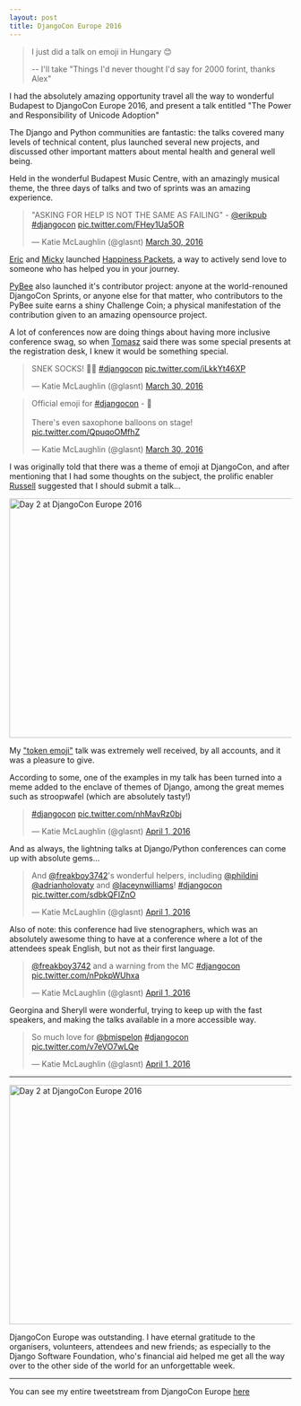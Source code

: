 ```yaml
---
layout: post
title: DjangoCon Europe 2016
---
```


<script async src="//platform.twitter.com/widgets.js" charset="utf-8"></script>

> I just did a talk on emoji in Hungary 😊
> 
> -- I'll take "Things I'd never thought I'd say for 2000 forint, thanks Alex"

I had the absolutely amazing opportunity travel all the way to wonderful Budapest to DjangoCon Europe 2016, and present a talk entitled "The Power and Responsibility of Unicode Adoption"

The Django and Python communities are fantastic: the talks covered many levels of technical content, plus launched several new projects, and discussed other important matters about mental health and general well being. 

Held in the wonderful Budapest Music Centre, with an amazingly musical theme, the three days of talks and two of sprints was an amazing experience. 


<blockquote class="twitter-tweet" data-lang="en"><p lang="en" dir="ltr">&quot;ASKING FOR HELP IS NOT THE SAME AS FAILING&quot; - <a href="https://twitter.com/erikpub">@erikpub</a> <a href="https://twitter.com/hashtag/djangocon?src=hash">#djangocon</a> <a href="https://t.co/FHey1Ua5OR">pic.twitter.com/FHey1Ua5OR</a></p>&mdash; Katie McLaughlin (@glasnt) <a href="https://twitter.com/glasnt/status/715115927122100224">March 30, 2016</a></blockquote>

[Eric](https://twitter.com/erikpub) and [Micky](https://twitter.com/ThatDocsLady) launched [Happiness Packets](https://happinesspackets.io), a way to actively send love to someone who has helped you in your journey. 


[PyBee](https://pybee.org) also launched it's contributor project: anyone at the world-renouned DjangoCon Sprints, or anyone else for that matter, who contributors to the PyBee suite earns a shiny Challenge Coin; a physical manifestation of the contribution given to an amazing opensource project.

A lot of conferences now are doing things about having more inclusive conference swag, so when [Tomasz](https://twitter.com/oinopion) said there was some special presents at the registration desk, I knew it would be something special.

<blockquote class="twitter-tweet" data-lang="en"><p lang="en" dir="ltr">SNEK SOCKS! 🐍👣 <a href="https://twitter.com/hashtag/djangocon?src=hash">#djangocon</a> <a href="https://t.co/iLkkYt46XP">pic.twitter.com/iLkkYt46XP</a></p>&mdash; Katie McLaughlin (@glasnt) <a href="https://twitter.com/glasnt/status/715176752704798720">March 30, 2016</a></blockquote>

<blockquote class="twitter-tweet" data-lang="en"><p lang="en" dir="ltr">Official emoji for <a href="https://twitter.com/hashtag/djangocon?src=hash">#djangocon</a> - 🎷<br><br>There&#39;s even saxophone balloons on stage! <a href="https://t.co/QpuqoOMfhZ">pic.twitter.com/QpuqoOMfhZ</a></p>&mdash; Katie McLaughlin (@glasnt) <a href="https://twitter.com/glasnt/status/715089920222760960">March 30, 2016</a></blockquote>

I was originally told that there was a theme of emoji at DjangoCon, and after mentioning that I had some thoughts on the subject, the prolific enabler [Russell](https://twitter.com/freakboy3742) suggested that I should submit a talk...

<a data-flickr-embed="true"  href="https://www.flickr.com/photos/140681500@N07/25548352173/in/album-72157666534110876/" title="Day 2 at DjangoCon Europe 2016"><img src="https://farm2.staticflickr.com/1449/25548352173_98f196c25a_z.jpg" width="640" height="427" alt="Day 2 at DjangoCon Europe 2016"></a><script async src="//embedr.flickr.com/assets/client-code.js" charset="utf-8"></script>


My ["token emoji"](https://glasnt.com/talks/2016_03_DjangoConEU) talk was extremely well received, by all accounts, and it was a pleasure to give. 

According to some, one of the examples in my talk has been turned into a meme added to the enclave of themes of Django, among the great memes such as stroopwafel (which are absolutely tasty!)
 
<blockquote class="twitter-tweet" data-lang="en"><p lang="und" dir="ltr"><a href="https://twitter.com/hashtag/djangocon?src=hash">#djangocon</a> <a href="https://t.co/nhMavRz0bj">pic.twitter.com/nhMavRz0bj</a></p>&mdash; Katie McLaughlin (@glasnt) <a href="https://twitter.com/glasnt/status/715900621082132481">April 1, 2016</a></blockquote>


And as always, the lightning talks at Django/Python conferences can come up with absolute gems... 

<blockquote class="twitter-tweet" data-lang="en"><p lang="en" dir="ltr">And <a href="https://twitter.com/freakboy3742">@freakboy3742</a>&#39;s wonderful helpers, including <a href="https://twitter.com/phildini">@phildini</a> <a href="https://twitter.com/adrianholovaty">@adrianholovaty</a> and <a href="https://twitter.com/laceynwilliams">@laceynwilliams</a>! <a href="https://twitter.com/hashtag/djangocon?src=hash">#djangocon</a> <a href="https://t.co/sdbkQFIZnO">pic.twitter.com/sdbkQFIZnO</a></p>&mdash; Katie McLaughlin (@glasnt) <a href="https://twitter.com/glasnt/status/715916816028209152">April 1, 2016</a></blockquote>

Also of note: this conference had live stenographers, which was an absolutely awesome thing to have at a conference where a lot of the attendees speak English, but not as their first language. 

<blockquote class="twitter-tweet" data-lang="en"><p lang="en" dir="ltr"><a href="https://twitter.com/freakboy3742">@freakboy3742</a> and a warning from the MC <a href="https://twitter.com/hashtag/djangocon?src=hash">#djangocon</a> <a href="https://t.co/nPpkpWUhxa">pic.twitter.com/nPpkpWUhxa</a></p>&mdash; Katie McLaughlin (@glasnt) <a href="https://twitter.com/glasnt/status/715835128556163072">April 1, 2016</a></blockquote>

Georgina and Sheryll were wonderful, trying to keep up with the fast speakers, and making the talks available in a more accessible way.

<blockquote class="twitter-tweet" data-lang="en"><p lang="en" dir="ltr">So much love for <a href="https://twitter.com/bmispelon">@bmispelon</a> <a href="https://twitter.com/hashtag/djangocon?src=hash">#djangocon</a> <a href="https://t.co/v7eVO7wLQe">pic.twitter.com/v7eVO7wLQe</a></p>&mdash; Katie McLaughlin (@glasnt) <a href="https://twitter.com/glasnt/status/715925132414418944">April 1, 2016</a></blockquote>

----
<a data-flickr-embed="true"  href="https://www.flickr.com/photos/140681500@N07/25878124840/in/album-72157666534110876/" title="Day 2 at DjangoCon Europe 2016"><img src="https://farm2.staticflickr.com/1665/25878124840_fa7b0067a5_z.jpg" width="640" height="427" alt="Day 2 at DjangoCon Europe 2016"></a><script async src="//embedr.flickr.com/assets/client-code.js" charset="utf-8"></script>

DjangoCon Europe was outstanding. I have eternal gratitude to the organisers, volunteers, attendees and new friends; as especially to the Django Software Foundation, who's financial aid helped me get all the way over to the other side of the world for an unforgettable week.

-----

You can see my entire tweetstream from DjangoCon Europe [here](https://twitter.com/search?q=from%3Aglasnt+%23djangocon)
